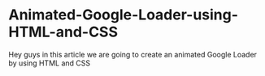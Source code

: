 # Animated-Google-Loader-using-HTML-and-CSS
Hey guys in this article we are going to create an animated Google Loader by using HTML and CSS

